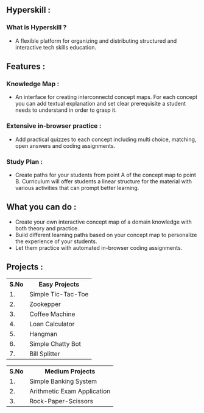## Hyperskill : 
### What is Hyperskill ?
- A flexible platform for organizing and distributing structured and interactive tech skills education.

## Features :
### Knowledge Map : 
- An interface for creating interconnectd concept maps. For each concept you can add textual explanation and set clear prerequisite a student needs to understand in order to grasp it.
### Extensive in-browser practice :
- Add practical quizzes to each concept including multi choice, matching, open answers and coding assignments.
### Study Plan : 
- Create paths for your students from point A of the concept map to point B. Curriculum will offer students a linear structure for the material with various activities that can prompt better learning.

## What you can do : 
- Create your own interactive concept map of a domain knowledge with both theory and practice. 
- Build different learning paths based on your concept map to personalize the experience of your students. 
- Let them practice with automated in-browser coding assignments. 

## Projects :
<table>
  <tr>
    <th>S.No</th>
    <th>Easy Projects</th>
  </tr>
  <tr>
    <td>1.</td>
    <td>Simple Tic-Tac-Toe</td>
    
  </tr>
  <tr>
    <td>2.</td>
    <td>Zookepper</td>
    
  </tr>
  <tr>
    <td>3.</td>
    <td>Coffee Machine</td>
    
  </tr>
  <tr>
    <td>4.</td>
    <td>Loan Calculator</td>
    
  </tr>
  <tr>
    <td>5.</td>
    <td>Hangman</td>
    
  </tr>
  <tr>
    <td>6.</td>
    <td>Simple Chatty Bot</td>
    
  </tr>
  <tr>
    <td>7.</td>
    <td>Bill Splitter</td>
    
  </tr>
</table>  
<table>
  <tr>
    <th>S.No</th>
    <th>Medium Projects</th>
  </tr>
  <tr>
    <td>1.</td>
    <td>Simple Banking System</td>
  </tr>
  <tr>
    <td>2.</td>
    <td>Arithmetic Exam Application</td>
  </tr>
  <tr>
    <td>3.</td>
    <td>Rock-Paper-Scissors</td>
  </tr>
</table>

